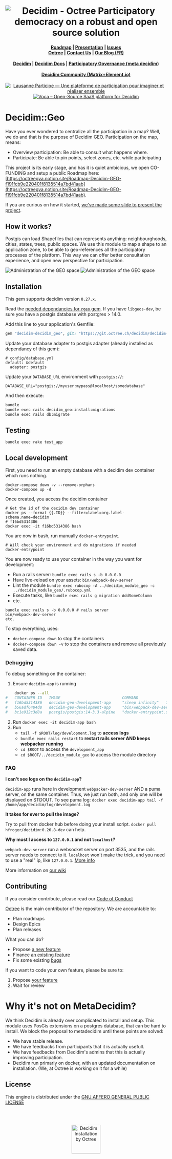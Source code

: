<h1 align="center"><img src="https://github.com/octree-gva/decidim-geo/blob/main/parners.png?raw=true" alt="Decidim - Octree Participatory democracy on a robust and open source solution" /></h1>
<h4 align="center">
    <a href="https://octreegva.notion.site/Roadmap-Decidim-GEO-f191fcb9e220401f8135514a7bd41aab">Roadmap</a> |
    <a href="https://drive.google.com/file/d/1lfQJumDg0Ic-RZi-R3MM8frYtKN7PB_S/view?usp=sharing">Presentation</a> |
    <a href="https://github.com/octree-gva/decidim-module-geo/issues">Issues</a>  <br/>
    <a href="https://www.octree.ch">Octree</a> |
    <a href="https://octree.ch/en/contact-us/">Contact Us</a> |
    <a href="https://blog.octree.ch">Our Blog (FR)</a><br/><br/>
    <a href="https://decidim.org">Decidim</a> |
    <a href="https://docs.decidim.org/en/">Decidim Docs</a> |
    <a href="https://meta.decidim.org">Participatory Governance (meta decidim)</a><br/><br/>
    <a href="https://matrix.to/#/+decidim:matrix.org">Decidim Community (Matrix+Element.io)</a>
</h4>
<p align="center">
    <a href="https://participer.lausanne.ch">
        <img
            src="https://github.com/octree-gva/meta/blob/main/decidim/static/participer_lausanne/chip.png?raw=true"
            alt="Lausanne Participe — Une plateforme de participation pour imaginer et réaliser ensemble" />
    </a>
    <a href="https://opencollective.com/voca">
        <img
            src="https://github.com/octree-gva/meta/blob/main/decidim/static/opencollective_chip.png?raw=true"
            alt="Voca – Open-Source SaaS platform for Decidim" />
    </a>
</p>


# Decidim::Geo
Have you ever wondered to centralize all the participation in a map? Well, we do and that is the purpose of Decidim GEO. 
Participation on the map, means: 

* Overview participation: Be able to consult what happens where.
* Participate: Be able to pin points, select zones, etc. while participating

This project is its early stage, and has it is quiet ambicious, we open CO-FUNDING and setup a public Roadmap here: [https://octreegva.notion.site/Roadmap-Decidim-GEO-f191fcb9e220401f8135514a7bd41aab](https://octreegva.notion.site/Roadmap-Decidim-GEO-f191fcb9e220401f8135514a7bd41aab).

If you are curious on how it started, [we've made some slide to present the project](https://drive.google.com/file/d/1lfQJumDg0Ic-RZi-R3MM8frYtKN7PB_S/view?usp=sharing).


## How it works?

Postgis can load Shapefiles that can represents anything: neighbourghoods, cities, states, trees, public spaces.
We use this module to map a shape to an application zone, to be able to geo-references all the participatory processes of the platform. This way we can offer better consultation experience, and open new perspective for participation.

<img
    src="https://github.com/octree-gva/meta/blob/main/decidim/static/geo/admin.png?raw=true"
    alt="Administration of the GEO space" />
<img
    src="https://github.com/octree-gva/meta/blob/main/decidim/static/geo/consult.png?raw=true"
    alt="Administration of the GEO space" />


## Installation
This gem supports decidim version `0.27.x`.

Read the [needed dependancies for `rgeo` gem](https://github.com/rgeo/rgeo?tab=readme-ov-file#dependencies). If you have `libgeos-dev`, be sure you have a postgis database with postgres > 14.0.

Add this line to your application's Gemfile:
```ruby
gem "decidim-decidim_geo", git: "https://git.octree.ch/decidim/decidim-module-geo"
```

Update your database adapter to postgis adapter (already installed as dependancy of this gem): 
```
# config/database.yml
default: &default
  adapter: postgis
```

Update your `DATABASE_URL` environment with `postgis://`: 
```
DATABASE_URL="postgis://myuser:mypass@localhost/somedatabase"
```

And then execute:

```bash
bundle
bundle exec rails decidim_geo:install:migrations
bundle exec rails db:migrate
```

## Testing
```
bundle exec rake test_app
```

## Local development
First, you need to run an empty database with a decidim dev container which runs nothing.
```
docker-compose down -v --remove-orphans
docker-compose up -d
```
Once created, you access the decidim container
```
# Get the id of the decidim dev container
docker ps --format {{.ID}} --filter=label=org.label-schema.name=decidim
# f16bd5314386
docker exec -it f16bd5314386 bash
```
You are now in bash, run manually `docker-entrypoint`.
```
# Will check your environment and do migrations if needed
docker-entrypoint
```
You are now ready to use your container in the way you want for development:

* Run a rails server: `bundle exec rails s -b 0.0.0.0`
* Have live-reload on your assets: `bin/webpack-dev-server`
* Lint the module `bundle exec rubocop -A ../decidim_module_geo -c ../decidim_module_geo/.rubocop.yml`
* Execute tasks, like `bundle exec rails g migration AddSomeColumn`
* etc.

```
bundle exec rails s -b 0.0.0.0 # rails server
bin/webpack-dev-server
etc.
```

To stop everything, uses:
- `docker-compose down` to stop the containers
- `docker-compose down -v` to stop the containers and remove all previously saved data.

### Debugging
To debug something on the container:
1. Ensure `decidim-app` is running
```bash
    docker ps --all
#   CONTAINER ID   IMAGE                           COMMAND                  CREATED        STATUS        PORTS                                            NAMES
#   f16bd5314386   decidim-geo-development-app     "sleep infinity"   13 hours ago   Up 13 hours   0.0.0.0:3000->3000/tcp, 0.0.0.0:3035->3035/tcp   decidim-app <-------- THIS ONE
#   b56adf6404d8   decidim-geo-development-app     "bin/webpack-dev-ser…"   54 seconds ago   Up 46 seconds   0.0.0.0:3035->3035/tcp   decidim-webpacker                                       decidim-installer
#   bc1e912c3d8a   postgis/postgis:14-3.3-alpine   "docker-entrypoint.s…"   13 hours ago   Up 13 hours   0.0.0.0:5432->5432/tcp                           decidim-module-geo-pg-1
```

2. Run `docker exec -it decidim-app bash`
3. Run
    - `tail -f $ROOT/log/development.log` to **access logs**
    - `bundle exec rails restart` to **restart rails server AND keeps webpacker running**
    - `cd $ROOT` to access the `development_app`
    - `cd $ROOT/../decidim_module_geo` to access the module directory

### FAQ

**I can't see logs on the `decidim-app`?**

`decidim-app` runs here in development `webpacker-dev-server` AND a puma server, on the same container. 
Thus, we just run both, and only one will be displayed on STDOUT. To see puma log: `docker exec decidim-app tail -f /home/app/decidim/log/development.log`

**It takes for ever to pull the image?**

Try to pull from docker hub before doing your install script. `docker pull hfroger/decidim:0.26.8-dev` can help. 

**Why must I access to `127.0.0.1` and not `localhost`?**

`webpack-dev-server` run a websocket server on port 3535, and the rails server needs to connect to it. 
`localhost` won't make the trick, and you need to use a "real" ip, like `127.0.0.1`.  [More info](https://stackoverflow.com/a/54102318)


More information on [our wiki](https://github.com/octree-gva/decidim-module-geo/wiki)

## Contributing
If you consider contribute, please read our [Code of Conduct](./CONTRIBUTING)

[Octree](https://octree.ch) is the main contributor of the repository. We are accountable to: 

- Plan roadmaps
- Design Epics
- Plan releases

What you can do?

* Propose [a new feature](https://feedback.voca.city/?tags=decidim-geo,feature)
* Finance [an existing feature](https://feedback.voca.city/?tags=decidim-geo,feature)
* Fix some existing [bugs](https://git.octree.ch/decidim/decidim-module-geo/-/boards/151)

If you want to code your own feature, please be sure to: 

1. Propose [your feature](https://feedback.voca.city/?tags=decidim-geo,feature)
2. Wait for review


# Why it's not on MetaDecidim?
We think Decidim is already over complicated to install and setup. This module uses PosGis extensions on a postgres database, that can be hard to install. We block the proposal to metadecidim until these points are solved:

- We have stable release.
- We have feedbacks from participants that it is actually usefull.
- We have feedbacks from Decidim's admins that this is actually improving participation.
- Decidim run primarly on docker, with an updated documentation on installation. (We, at Octree is working on it for a while)

## License

This engine is distributed under the [GNU AFFERO GENERAL PUBLIC LICENSE](LICENSE-AGPLv3.txt)

<br /><br />
<p align="center">
    <img src="https://raw.githubusercontent.com/octree-gva/meta/main/decidim/static/octree_and_decidim.png" height="90" alt="Decidim Installation by Octree" />
</p>

